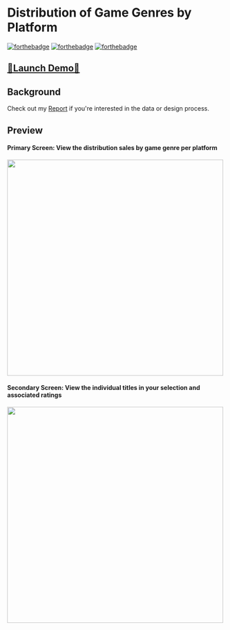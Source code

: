 
# Distribution of Game Genres by Platform 
[![forthebadge](https://forthebadge.com/images/badges/made-with-JavaScript.svg)](./common/js/index.js) [![forthebadge](https://forthebadge.com/images/badges/uses-css.svg)](./common/css/style.css) [![forthebadge](https://forthebadge.com/images/badges/uses-html.svg)](./common/index.html)

## [🚀Launch Demo🚀](https://sukhjot-sekhon.github.io/Interactive-D3.js-Visualization/) 

## Background
Check out my [Report](./Report.pdf) if you're interested in the data or design process.

## Preview
#### Primary Screen: View the distribution sales by game genre per platform
<img src="https://user-images.githubusercontent.com/50682117/110227455-eae52c00-7eb5-11eb-963e-1bc6077c4a81.PNG" width="500">

#### Secondary Screen: View the individual titles in your selection and associated ratings
<img src="https://user-images.githubusercontent.com/50682117/110227459-f173a380-7eb5-11eb-9442-a25ce26484ac.PNG" width="500">
